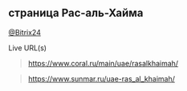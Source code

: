 ## страница Рас-аль-Хайма
[@Bitrix24](https://coraldigital.bitrix24.ru/company/personal/user/1265/tasks/task/view/83279/)

Live URL(s)
> <https://www.coral.ru/main/uae/rasalkhaimah/>

> <https://www.sunmar.ru/uae-ras_al_khaimah/>
